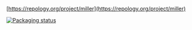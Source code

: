 [https://repology.org/project/miller](https://repology.org/project/miller)

[![Packaging status](https://repology.org/badge/vertical-allrepos/miller.svg)](https://repology.org/project/miller/versions)
